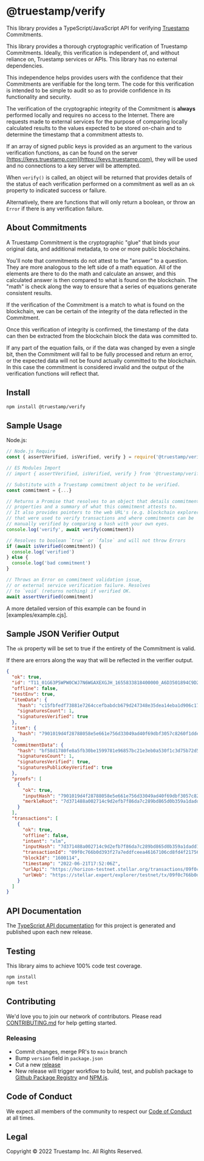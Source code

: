 # @truestamp/verify

This library provides a TypeScript/JavaScript API for verifying
[Truestamp](https://www.truestamp.com) Commitments.

This library provides a thorough cryptographic verification of
Truestamp Commitments. Ideally, this verification is independent of, and without
reliance on, Truestamp services or APIs. This library has no external
dependencies.

This independence helps provides users with the confidence that their
Commitments are verifiable for the long term. The code for this verification is
intended to be simple to audit so as to provide confidence in its functionality
and security.

The verification of the cryptographic integrity of the Commitment is **always**
performed locally and requires no access to the Internet. There are requests
made to external services for the purpose of comparing locally calculated
results to the values expected to be stored on-chain and to determine the
timestamp that a commitment attests to.

If an array of signed public keys is provided as an argument to the various
verification functions, as can be found on the server
[https://keys.truestamp.com](https://keys.truestamp.com), they will be used and
no connections to a key server will be attempted.

When `verify()` is called, an object will be returned that provides details of
the status of each verification performed on a commitment as well as an `ok`
property to indicated success or failure.

Alternatively, there are functions that will only return a boolean, or throw an
`Error` if there is any verification failure.

## About Commitments

A Truestamp Commitment is the cryptographic "glue" that binds your original data,
and additional metadata, to one or more public blockchains.

You'll note that commitments do not attest to the "answer" to a question. They are
more analogous to the left side of a math equation. All of the elements are there to
do the math and calculate an answer, and this calculated answer is then compared to
what is found on the blockchain. The "math" is check along the way to ensure that
a series of equations generate consistent results.

If the verification of the Commitment is a match to what is found on the blockchain, we
can be certain of the integrity of the data reflected in the Commitment.

Once this verification of integrity is confirmed, the timestamp of the data
can then be extracted from the blockchain block the data was committed to.

If any part of the equation fails, or if the data was changed by even a single bit, then
the Commitment will fail to be fully processed and return an error, or the expected data
will not be found actually committed to the blockchain. In this case the commitment is
considered invalid and the output of the verification functions will reflect that.

## Install

```sh
npm install @truestamp/verify
```

## Sample Usage

Node.js:

```javascript
// Node.js Require
const { assertVerified, isVerified, verify } = require('@truestamp/verify')

// ES Modules Import
// import { assertVerified, isVerified, verify } from '@truestamp/verify';

// Substitute with a Truestamp commitment object to be verified.
const commitment = {...}

// Returns a Promise that resolves to an object that details commitment
// properties and a summary of what this commitment attests to.
// It also provides pointers to the web URL's (e.g. blockchain explorer API)
// that were used to verify transactions and where commitments can be
// manually verified by comparing a hash with your own eyes.
console.log('verify', await verify(commitment))

// Resolves to boolean `true` or `false` and will not throw Errors
if (await isVerified(commitment)) {
  console.log('verified')
} else {
  console.log('bad commitment')
}

// Throws an Error on commitment validation issue,
// or external service verification failure. Resolves
// to `void` (returns nothing) if verified OK.
await assertVerified(commitment)
```

A more detailed version of this example can be found in [examples/example.cjs].

## Sample JSON Verifier Output

The `ok` property will be set to true if the entirety of the Commitment is valid.

If there are errors along the way that will be reflected in the verifier output.

```json
{
  "ok": true,
  "id": "T11_01G63P5WPW0CWJ7N6WGAXEXGJH_1655833818400000_A6D3501894C9D27D3A626B6E1ACFCD1B",
  "offline": false,
  "testEnv": true,
  "itemData": {
    "hash": "c15fbfedf73881e7264ccefbabdcb679d247348e35dea14eba1d906c174c3e8e",
    "signaturesCount": 1,
    "signaturesVerified": true
  },
  "item": {
    "hash": "7901019d4f28788058e5e661e756d33049ad40f69dbf3057c8260f1dde8dfeb8"
  },
  "commitmentData": {
    "hash": "bf58d1780fe8a5fb30be1599781e96857bc21e3eb0a530f1c3d75b72d51833c9",
    "signaturesCount": 1,
    "signaturesVerified": true,
    "signaturesPublicKeyVerified": true
  },
  "proofs": [
    {
      "ok": true,
      "inputHash": "7901019d4f28788058e5e661e756d33049ad40f69dbf3057c8260f1dde8dfeb8",
      "merkleRoot": "7d371488a002714c9d2efb7f86da7c289bd865d0b359a1dadd13966078f7abce"
    }
  ],
  "transactions": [
    {
      "ok": true,
      "offline": false,
      "intent": "xlm",
      "inputHash": "7d371488a002714c9d2efb7f86da7c289bd865d0b359a1dadd13966078f7abce",
      "transactionId": "09f0c766b0d393f27a7eddfceea46167106cd8fd4f21756196117876d5880503",
      "blockId": "1600114",
      "timestamp": "2022-06-21T17:52:06Z",
      "urlApi": "https://horizon-testnet.stellar.org/transactions/09f0c766b0d393f27a7eddfceea46167106cd8fd4f21756196117876d5880503",
      "urlWeb": "https://stellar.expert/explorer/testnet/tx/09f0c766b0d393f27a7eddfceea46167106cd8fd4f21756196117876d5880503"
    }
  ]
}
```

## API Documentation

The
[TypeScript API documentation](https://truestamp.github.io/truestamp-verify/)
for this project is generated and published upon each new release.

## Testing

This library aims to achieve 100% code test coverage.

```sh
npm install
npm test
```

## Contributing

We'd love you to join our network of contributors. Please read
[CONTRIBUTING.md](CONTRIBUTING.md) for help getting started.

### Releasing

- Commit changes, merge PR's to `main` branch
- Bump `version` field in `package.json`
- Cut a new [release](https://github.com/truestamp/truestamp-verify/releases)
- New release will trigger workflow to build, test, and publish package to
  [Github Package Registry](https://github.com/truestamp/truestamp-verify/packages)
  and [NPM.js](https://www.npmjs.com/package/@truestamp/verify).

## Code of Conduct

We expect all members of the community to respect our
[Code of Conduct](CODE_OF_CONDUCT.md) at all times.

## Legal

Copyright © 2022 Truestamp Inc. All Rights Reserved.
